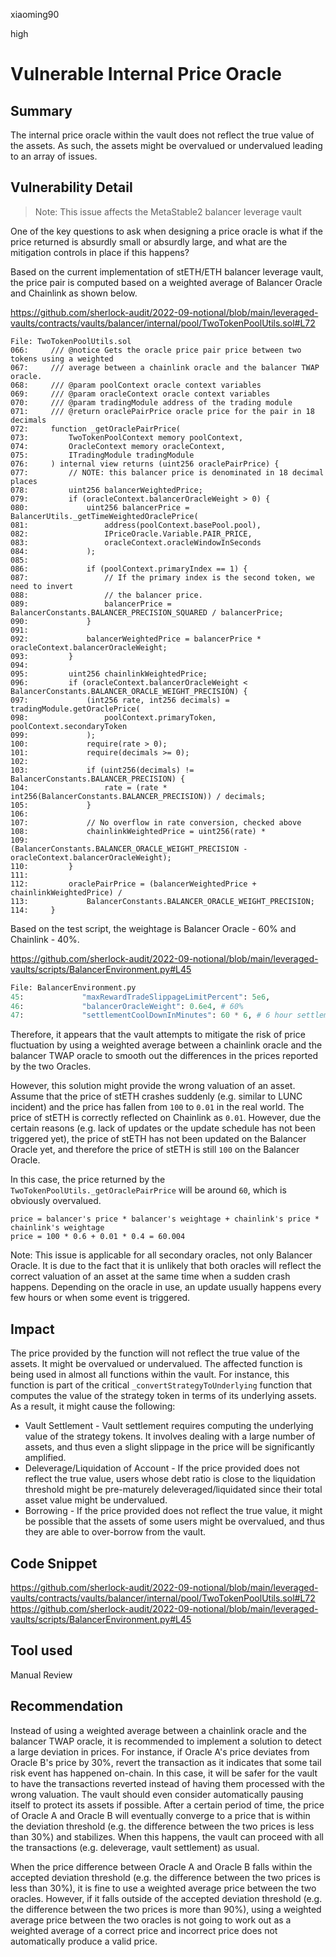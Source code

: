 xiaoming90

high

# Vulnerable Internal Price Oracle

## Summary

The internal price oracle within the vault does not reflect the true value of the assets. As such, the assets might be overvalued or undervalued leading to an array of issues.

## Vulnerability Detail

> Note: This issue affects the MetaStable2 balancer leverage vault

One of the key questions to ask when designing a price oracle is what if the price returned is absurdly small or absurdly large, and what are the mitigation controls in place if this happens?

Based on the current implementation of stETH/ETH balancer leverage vault, the price pair is computed based on a weighted average of Balancer Oracle and Chainlink as shown below.

https://github.com/sherlock-audit/2022-09-notional/blob/main/leveraged-vaults/contracts/vaults/balancer/internal/pool/TwoTokenPoolUtils.sol#L72

```solidity
File: TwoTokenPoolUtils.sol
066:     /// @notice Gets the oracle price pair price between two tokens using a weighted
067:     /// average between a chainlink oracle and the balancer TWAP oracle.
068:     /// @param poolContext oracle context variables
069:     /// @param oracleContext oracle context variables
070:     /// @param tradingModule address of the trading module
071:     /// @return oraclePairPrice oracle price for the pair in 18 decimals
072:     function _getOraclePairPrice(
073:         TwoTokenPoolContext memory poolContext,
074:         OracleContext memory oracleContext, 
075:         ITradingModule tradingModule
076:     ) internal view returns (uint256 oraclePairPrice) {
077:         // NOTE: this balancer price is denominated in 18 decimal places
078:         uint256 balancerWeightedPrice;
079:         if (oracleContext.balancerOracleWeight > 0) {
080:             uint256 balancerPrice = BalancerUtils._getTimeWeightedOraclePrice(
081:                 address(poolContext.basePool.pool),
082:                 IPriceOracle.Variable.PAIR_PRICE,
083:                 oracleContext.oracleWindowInSeconds
084:             );
085: 
086:             if (poolContext.primaryIndex == 1) {
087:                 // If the primary index is the second token, we need to invert
088:                 // the balancer price.
089:                 balancerPrice = BalancerConstants.BALANCER_PRECISION_SQUARED / balancerPrice;
090:             }
091: 
092:             balancerWeightedPrice = balancerPrice * oracleContext.balancerOracleWeight;
093:         }
094: 
095:         uint256 chainlinkWeightedPrice;
096:         if (oracleContext.balancerOracleWeight < BalancerConstants.BALANCER_ORACLE_WEIGHT_PRECISION) {
097:             (int256 rate, int256 decimals) = tradingModule.getOraclePrice(
098:                 poolContext.primaryToken, poolContext.secondaryToken
099:             );
100:             require(rate > 0);
101:             require(decimals >= 0);
102: 
103:             if (uint256(decimals) != BalancerConstants.BALANCER_PRECISION) {
104:                 rate = (rate * int256(BalancerConstants.BALANCER_PRECISION)) / decimals;
105:             }
106: 
107:             // No overflow in rate conversion, checked above
108:             chainlinkWeightedPrice = uint256(rate) * 
109:                 (BalancerConstants.BALANCER_ORACLE_WEIGHT_PRECISION - oracleContext.balancerOracleWeight);
110:         }
111: 
112:         oraclePairPrice = (balancerWeightedPrice + chainlinkWeightedPrice) / 
113:             BalancerConstants.BALANCER_ORACLE_WEIGHT_PRECISION;
114:     }
```

Based on the test script, the weightage is Balancer Oracle - 60% and Chainlink - 40%.

https://github.com/sherlock-audit/2022-09-notional/blob/main/leveraged-vaults/scripts/BalancerEnvironment.py#L45

```python
File: BalancerEnvironment.py
45:             "maxRewardTradeSlippageLimitPercent": 5e6,
46:             "balancerOracleWeight": 0.6e4, # 60%
47:             "settlementCoolDownInMinutes": 60 * 6, # 6 hour settlement cooldown
```

Therefore, it appears that the vault attempts to mitigate the risk of price fluctuation by using a weighted average between a chainlink oracle and the balancer TWAP oracle to smooth out the differences in the prices reported by the two Oracles.

However, this solution might provide the wrong valuation of an asset. Assume that the price of stETH crashes suddenly (e.g. similar to LUNC incident) and the price has fallen from `100` to `0.01` in the real world. The price of stETH is correctly reflected on Chainlink as `0.01`. However, due the certain reasons (e.g. lack of updates or the update schedule has not been triggered yet), the price of stETH has not been updated on the Balancer Oracle yet, and therefore the price of stETH is still `100` on the Balancer Oracle.

In this case, the price returned by the `TwoTokenPoolUtils._getOraclePairPrice` will be around `60`, which is obviously overvalued.

```solidity
price = balancer's price * balancer's weightage + chainlink's price * chainlink's weightage
price = 100 * 0.6 + 0.01 * 0.4 = 60.004
```

Note: This issue is applicable for all secondary oracles, not only Balancer Oracle. It is due to the fact that it is unlikely that both oracles will reflect the correct valuation of an asset at the same time when a sudden crash happens. Depending on the oracle in use, an update usually happens every few hours or when some event is triggered.

## Impact

The price provided by the function will not reflect the true value of the assets. It might be overvalued or undervalued. The affected function is being used in almost all functions within the vault. For instance, this function is part of the critical `_convertStrategyToUnderlying` function that computes the value of the strategy token in terms of its underlying assets. As a result, it might cause the following:

- Vault Settlement - Vault settlement requires computing the underlying value of the strategy tokens. It involves dealing with a large number of assets, and thus even a slight slippage in the price will be significantly amplified.
- Deleverage/Liquidation of Account - If the price provided does not reflect the true value, users whose debt ratio is close to the liquidation threshold might be pre-maturely deleveraged/liquidated since their total asset value might be undervalued.
- Borrowing - If the price provided does not reflect the true value, it might be possible that the assets of some users might be overvalued, and thus they are able to over-borrow from the vault.

## Code Snippet

https://github.com/sherlock-audit/2022-09-notional/blob/main/leveraged-vaults/contracts/vaults/balancer/internal/pool/TwoTokenPoolUtils.sol#L72
https://github.com/sherlock-audit/2022-09-notional/blob/main/leveraged-vaults/scripts/BalancerEnvironment.py#L45

## Tool used

Manual Review

## Recommendation

Instead of using a weighted average between a chainlink oracle and the balancer TWAP oracle, it is recommended to implement a solution to detect a large deviation in prices. For instance, if Oracle A's price deviates from Oracle B's price by 30%, revert the transaction as it indicates that some tail risk event has happened on-chain. In this case, it will be safer for the vault to have the transactions reverted instead of having them processed with the wrong valuation. The vault should even consider automatically pausing itself to protect its assets if possible. After a certain period of time, the price of Oracle A and Oracle B will eventually converge to a price that is within the deviation threshold (e.g. the difference between the two prices is less than 30%) and stabilizes. When this happens, the vault can proceed with all the transactions (e.g. deleverage, vault settlement) as usual.

When the price difference between Oracle A and Oracle B falls within the accepted deviation threshold (e.g. the difference between the two prices is less than 30%), it is fine to use a weighted average price between the two oracles. However, if it falls outside of the accepted deviation threshold (e.g. the difference between the two prices is more than 90%), using a weighted average price between the two oracles is not going to work out as a weighted average of a correct price and incorrect price does not automatically produce a valid price.
